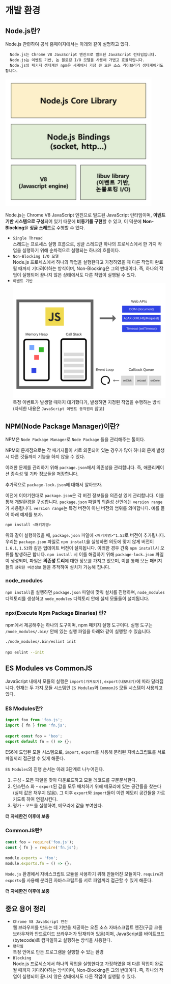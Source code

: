 # 개발 환경 

## Node.js란?

Node.js 관련하여 공식 홈페이지에서는 아래와 같이 설명하고 있다.

```text
  Node.js는 Chrome V8 JavaScript 엔진으로 빌드된 JavaScript 런타임입니다.
  Node.js는 이벤트 기반, 논 블로킹 I/O 모델을 사용해 가볍고 효율적입니다. 
  Node.js의 패키지 생태계인 npm은 세계에서 가장 큰 오픈 소스 라이브러리 생태계이기도 합니다.
```

![node](./img/node.png)

Node.js는 Chrome V8 JavaScript 엔진으로 빌드된 JavaScript 런타임이며, **이벤트 기반 시스템으로 구성**되어 있기 때문에 **비동기를 구현**할 수 있고, 이 덕분에 **Non-Blocking**을 **싱글 스레드**로 수행할 수 있다.

- `Single Thread` \
  스레드는 프로세스 실행 흐름으로, 싱글 스레드란 하나의 프로세스에서 한 가지 작업을 실행하기 위해 순차적으로 실행되는 하나의 흐름이다.
- `Non-Blocking I/O 모델` \
  Node.js 프로세스에서 하나의 작업을 실행한다고 가정하였을 때 다른 작업이 완료될 때까지 기다려야하는 방식이며, Non-Blocking은 그의 반대이다. 즉, 하나의 작업이 실행되어 끝나지 않은 상태에서도 다른 작업이 실행될 수 있다.
- `이벤트 기반` \
  ![event_loop](./img/event_loop.png)
  특정 이벤트가 발생할 때까지 대기했다가, 발생하면 지정된 작업을 수행하는 방식(자세한 내용은 `JavaScript 이벤트 동작원리` 참고)

## NPM(Node Package Manager)이란?

NPM은 `Node Package Manager`로 `Node Package` 들을 관리해주는 툴이다.

NPM의 문제점으로는 각 패키지들이 서로 의존되어 있는 경우가 많아 하나의 문제 발생 시 다른 것들까지 기능을 하지 않을 수 있다.

이러한 문제를 관리하기 위해 `package.json`에서 의존성을 관리합니다. 즉, 애플리케이션 종속성 및 기타 정보들을 저장합니다.

추가적으로 `package-lock.json`에 대해서 알아보자.

이전에 이야기한대로 `package.json`은 각 버전 정보들을 의존성 있게 관리합니다. 이를 통해 개발환경을 구성합니다. `package.json` 파일의 의존성 선언에는 `version range`가 사용됩니다. `version range`는 특정 버전이 아닌 버전의 범위를 의미합니다. 예를 들어 아래 예제를 보자.

```bash
npm install <패키지명>
```

위와 같이 실행하였을 때, `package.json` 파일에 `<패키지명>^1.53`로 버전이 추가됩니다. 우리는 `package.json` 파일로 `npm install`을 실행하면 의도에 맞지 않게 버전이 `1.6.1`, `1.53`와 같은 업데이트 버전이 설치됩니다. 이러한 경우 간혹 `npm install`시 오류를 발생하곤 합니다. `npm install` 시 이를 해결하기 위해 `package-lock.json` 파일이 생성되며, 파일은 **의존성 트리**에 대한 정보를 가지고 있으며, 이를 통해 모든 패키지들의 `정확한 버전정보` 들을 추적하여 설치가 가능해 집니다.

### node_modules

`npm install`을 실행하면 `package.json` 파일에 맞춰 설치를 진행하며, `node_modules` 디렉토리를 생성하고 `node_modules` 디렉토리 안에 실제 모듈들이 설치됩니다.

### npx(Execute Npm Package Binaries) 란?

npm에서 제공해주는 하나의 도구이며, npm 패키지 실행 도구이다. 실행 도구는 `/node_modules/.bin/` 안에 있는 실행 파일을 아래와 같이 실행할 수 있습니다.

```bash
./node_modules/.bin/eslint init

npx eslint --init
```

## ES Modules vs CommonJS

JavaScript 내에서 모듈의 실행은 `import(가져오기)`, `export(내보내기)`에 따라 달라집니다. 현재는 두 가지 모듈 시스템인 `ES Modules`와 `CommonJS` 모듈 시스템이 사용되고 있다.

### ES Modules란?

```js
import foo from 'foo.js';
import { fn } from 'fn.js';

export const foo = 'boo';
export default fn = () => {};
```

ES6에 도입된 모듈 시스템으로, `import`, `export`를 사용해 분리된 자바스크립트를 서로 파일끼리 접근할 수 있게 해준다.

`ES Modules`의 진행 순서는 아래 3단계로 나누어진다.

1. 구성 - 모든 파일을 찾아 다운로드하고 모듈 레코드를 구문분석한다.
2. 인스턴스 화 - `export`된 값을 모두 배치하기 위해 메모리에 있는 공간들을 찾는다(실제 값은 채우지 않음). 그 이후 `export`와 `import`들이 이런 메모리 공간들을 가르키도록 하여 연결시킨다.
3. 평가 - 코드를 실행하여, 메모리에 값을 부여한다.

**더 자세한건 이후에 보충**

### CommonJS란?

```js
const foo = require('foo.js');
const { fn } = require('fn.js');

module.exports = 'foo';
module.exports.fn = () => {};
```

`Node.js` 환경에서 자바스크립트 모듈을 사용하기 위해 만들어진 모듈이다. `require`과 `exports`를 사용해 분리된 자바스크립트를 서로 파일끼리 접근할 수 있게 해준다.

**더 자세한건 이후에 보충**

## 중요 용어 정리

- `Chrome V8 JavaScript 엔진` \
웹 브라우저를 만드는 데 기반을 제공하는 오픈 소스 자바스크립트 엔진(구글 크롬 브라우저와 안드로이드 브라우저가 탑재되어 있음)이며, JavaScript를 바이트코드(bytecode)로 컴파일하고 실행하는 방식을 사용한다.
- `런타임` \
특정 언어로 만든 프로그램을 실행할 수 있는 환경
- `Blocking` \
Node.js 프로세스에서 하나의 작업을 실행한다고 가정하였을 때 다른 작업이 완료될 때까지 기다려야하는 방식이며, Non-Blocking은 그의 반대이다. 즉, 하나의 작업이 실행되어 끝나지 않은 상태에서도 다른 작업이 실행될 수 있다.
